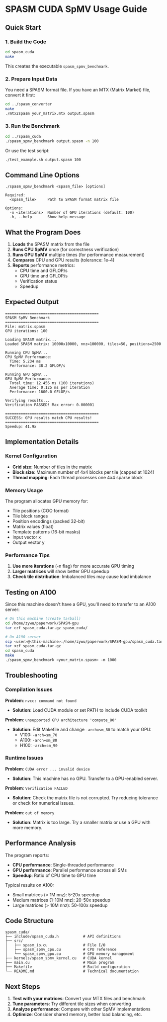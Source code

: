 # SPASM CUDA SpMV Usage Guide

## Quick Start

### 1. Build the Code

```bash
cd spasm_cuda
make
```

This creates the executable `spasm_spmv_benchmark`.

### 2. Prepare Input Data

You need a SPASM format file. If you have an MTX (Matrix Market) file, convert it first:

```bash
cd ../spasm_converter
make
./mtx2spasm your_matrix.mtx output.spasm
```

### 3. Run the Benchmark

```bash
cd ../spasm_cuda
./spasm_spmv_benchmark output.spasm -n 100
```

Or use the test script:

```bash
./test_example.sh output.spasm 100
```

## Command Line Options

```
./spasm_spmv_benchmark <spasm_file> [options]

Required:
  <spasm_file>     Path to SPASM format matrix file

Options:
  -n <iterations>  Number of GPU iterations (default: 100)
  -h, --help       Show help message
```

## What the Program Does

1. **Loads** the SPASM matrix from the file
2. **Runs CPU SpMV** once (for correctness verification)
3. **Runs GPU SpMV** multiple times (for performance measurement)
4. **Compares** CPU and GPU results (tolerance: 1e-4)
5. **Reports** performance metrics:
   - CPU time and GFLOP/s
   - GPU time and GFLOP/s
   - Verification status
   - Speedup

## Expected Output

```
==========================================
SPASM SpMV Benchmark
==========================================
File: matrix.spasm
GPU iterations: 100

Loading SPASM matrix...
Loaded SPASM matrix: 10000x10000, nnz=100000, tiles=50, positions=2500

Running CPU SpMV...
CPU SpMV Performance:
  Time: 5.234 ms
  Performance: 38.2 GFLOP/s

Running GPU SpMV...
GPU SpMV Performance:
  Total time: 12.456 ms (100 iterations)
  Average time: 0.125 ms per iteration
  Performance: 1600.0 GFLOP/s

Verifying results...
Verification PASSED! Max error: 0.000001

==========================================
SUCCESS: GPU results match CPU results!
==========================================
Speedup: 41.9x
```

## Implementation Details

### Kernel Configuration
- **Grid size**: Number of tiles in the matrix
- **Block size**: Maximum number of 4x4 blocks per tile (capped at 1024)
- **Thread mapping**: Each thread processes one 4x4 sparse block

### Memory Usage
The program allocates GPU memory for:
- Tile positions (COO format)
- Tile block ranges
- Position encodings (packed 32-bit)
- Matrix values (float)
- Template patterns (16-bit masks)
- Input vector x
- Output vector y

### Performance Tips

1. **Use more iterations** (-n flag) for more accurate GPU timing
2. **Larger matrices** will show better GPU speedup
3. **Check tile distribution**: Imbalanced tiles may cause load imbalance

## Testing on A100

Since this machine doesn't have a GPU, you'll need to transfer to an A100 server:

```bash
# On this machine (create tarball)
cd /home/zywu/paperwork/SPASM-gpu
tar czf spasm_cuda.tar.gz spasm_cuda/

# On A100 server
scp <user>@<this-machine>:/home/zywu/paperwork/SPASM-gpu/spasm_cuda.tar.gz .
tar xzf spasm_cuda.tar.gz
cd spasm_cuda
make
./spasm_spmv_benchmark <your_matrix.spasm> -n 1000
```

## Troubleshooting

### Compilation Issues

**Problem**: `nvcc: command not found`
- **Solution**: Load CUDA module or set PATH to include CUDA toolkit

**Problem**: `unsupported GPU architecture 'compute_80'`
- **Solution**: Edit Makefile and change `-arch=sm_80` to match your GPU:
  - V100: `-arch=sm_70`
  - A100: `-arch=sm_80`
  - H100: `-arch=sm_90`

### Runtime Issues

**Problem**: `CUDA error ... invalid device`
- **Solution**: This machine has no GPU. Transfer to a GPU-enabled server.

**Problem**: `Verification FAILED`
- **Solution**: Check the matrix file is not corrupted. Try reducing tolerance or check for numerical issues.

**Problem**: `out of memory`
- **Solution**: Matrix is too large. Try a smaller matrix or use a GPU with more memory.

## Performance Analysis

The program reports:
- **CPU performance**: Single-threaded performance
- **GPU performance**: Parallel performance across all SMs
- **Speedup**: Ratio of CPU time to GPU time

Typical results on A100:
- Small matrices (< 1M nnz): 5-20x speedup
- Medium matrices (1-10M nnz): 20-50x speedup
- Large matrices (> 10M nnz): 50-100x speedup

## Code Structure

```
spasm_cuda/
├── include/spasm_cuda.h           # API definitions
├── src/
│   ├── spasm_io.cu                # File I/O
│   ├── spasm_spmv_cpu.cu          # CPU reference
│   └── spasm_spmv_gpu.cu          # GPU memory management
├── kernels/spasm_spmv_kernel.cu   # CUDA kernel
├── main.cu                        # Main program
├── Makefile                       # Build configuration
└── README.md                      # Technical documentation
```

## Next Steps

1. **Test with your matrices**: Convert your MTX files and benchmark
2. **Tune parameters**: Try different tile sizes when converting
3. **Analyze performance**: Compare with other SpMV implementations
4. **Optimize**: Consider shared memory, better load balancing, etc.
